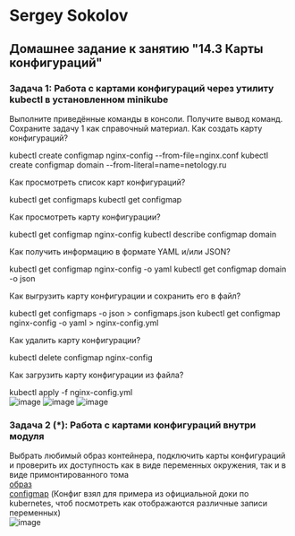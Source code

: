 # Sergey Sokolov  
## Домашнее задание к занятию "14.3 Карты конфигураций"
### Задача 1: Работа с картами конфигураций через утилиту kubectl в установленном minikube

Выполните приведённые команды в консоли. Получите вывод команд. Сохраните задачу 1 как справочный материал.
Как создать карту конфигураций?

kubectl create configmap nginx-config --from-file=nginx.conf
kubectl create configmap domain --from-literal=name=netology.ru

Как просмотреть список карт конфигураций?

kubectl get configmaps
kubectl get configmap

Как просмотреть карту конфигурации?

kubectl get configmap nginx-config
kubectl describe configmap domain

Как получить информацию в формате YAML и/или JSON?

kubectl get configmap nginx-config -o yaml
kubectl get configmap domain -o json

Как выгрузить карту конфигурации и сохранить его в файл?

kubectl get configmaps -o json > configmaps.json
kubectl get configmap nginx-config -o yaml > nginx-config.yml

Как удалить карту конфигурации?

kubectl delete configmap nginx-config

Как загрузить карту конфигурации из файла?

kubectl apply -f nginx-config.yml  
![image](https://user-images.githubusercontent.com/93119897/209850244-ef49d31d-6c3f-4338-9707-10b5eb86db12.png)
![image](https://user-images.githubusercontent.com/93119897/209850292-df17f79c-4269-42b6-adf8-0556c0abfeeb.png)
![image](https://user-images.githubusercontent.com/93119897/209850333-19f3bde7-01f2-41d2-8cf6-59156e5dad47.png)



### Задача 2 (*): Работа с картами конфигураций внутри модуля

Выбрать любимый образ контейнера, подключить карты конфигураций и проверить их доступность как в виде переменных окружения, так и в виде примонтированного тома  
[образ](https://github.com/SSergeyA/devops-netology/blob/main/Kubernetes/17/multiool.yml)   
[configmap](https://github.com/SSergeyA/devops-netology/blob/main/Kubernetes/17/configm2.yml)  (Конфиг взял для примера из официальной доки по  kubernetes, чтоб посмотреть как отображаются различные записи переменных)  
![image](https://user-images.githubusercontent.com/93119897/209850508-180d9a23-5844-44ef-86b7-ec0abb6eea74.png)

